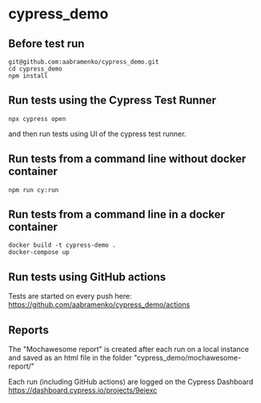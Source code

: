 # cypress_demo

## Before test run

```
git@github.com:aabramenko/cypress_demo.git
cd cypress_demo
npm install
```

## Run tests using the Cypress Test Runner

```
npx cypress open
```

and then run tests using UI of the cypress test runner.

## Run tests from a command line without docker container

```
npm run cy:run
```

## Run tests from a command line in a docker container

```
docker build -t cypress-demo .
docker-compose up
```

## Run tests using GitHub actions

Tests are started on every push here: https://github.com/aabramenko/cypress_demo/actions


## Reports

The "Mochawesome report" is created after each run on a local instance and saved as an html file in the folder "cypress_demo/mochawesome-report/"

Each run (including GitHub actions) are logged on the Cypress Dashboard https://dashboard.cypress.io/projects/9eiexc